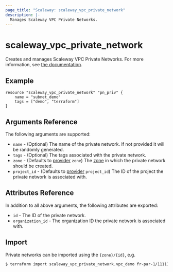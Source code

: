 ```yaml
---
page_title: "Scaleway: scaleway_vpc_private_network"
description: |-
  Manages Scaleway VPC Private Networks.
---
```


# scaleway_vpc_private_network

Creates and manages Scaleway VPC Private Networks.
For more information, see [the documentation](https://developers.scaleway.com/en/products/vpc/api/#private-networks-ac2df4).

## Example

```hcl
resource "scaleway_vpc_private_network" "pn_priv" {
    name = "subnet_demo"
    tags = ["demo", "terraform"]
}
```

## Arguments Reference

The following arguments are supported:

- `name` - (Optional) The name of the private network. If not provided it will be randomly generated.
- `tags` - (Optional) The tags associated with the private network.
- `zone` - (Defaults to [provider](../index.md#zone) `zone`) The [zone](../guides/regions_and_zones.md#zones) in which the private network should be created.
- `project_id` - (Defaults to [provider](../index.md#project_id) `project_id`) The ID of the project the private network is associated with.

## Attributes Reference

In addition to all above arguments, the following attributes are exported:

- `id` - The ID of the private network.
- `organization_id` - The organization ID the private network is associated with.

## Import

Private networks can be imported using the `{zone}/{id}`, e.g.

```bash
$ terraform import scaleway_vpc_private_network.vpc_demo fr-par-1/11111111-1111-1111-1111-111111111111
```
